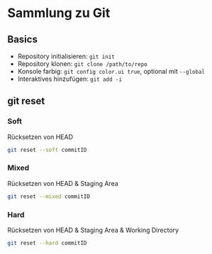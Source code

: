 # Sammlung zu Git

## Basics

* Repository initialisieren: ```git init```
* Repository klonen: ```git clone /path/to/repo```
* Konsole farbig: ```git config color.ui true```, optional mit ```--global```
* Interaktives hinzufügen: ```git add -i```

## git reset

### Soft

Rücksetzen von HEAD

```Bash
git reset --soft commitID
```

### Mixed

Rücksetzen von HEAD & Staging Area

```Bash
git reset --mixed commitID
```

### Hard

Rücksetzen von HEAD & Staging Area & Working Directory

```Bash
git reset --hard commitID
```

